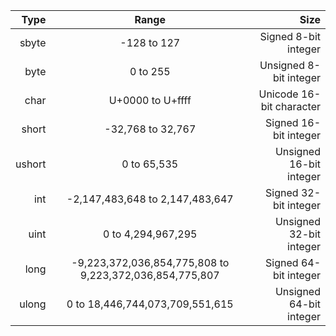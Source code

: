 |   Type |                          Range                          |                     Size |
|-------:|:-------------------------------------------------------:|-------------------------:|
|  sbyte |                       -128 to 127                       |     Signed 8-bit integer |
|   byte |                        0 to 255                         |   Unsigned 8-bit integer |
|   char |                    U+0000 to U+ffff                     | Unicode 16-bit character |
|  short |                    -32,768 to 32,767                    |    Signed 16-bit integer |
| ushort |                       0 to 65,535                       |  Unsigned 16-bit integer |
|    int |             -2,147,483,648 to 2,147,483,647             |    Signed 32-bit integer |
|   uint |                   0 to 4,294,967,295                    |  Unsigned 32-bit integer |
|   long | -9,223,372,036,854,775,808 to 9,223,372,036,854,775,807 |    Signed 64-bit integer |
|  ulong |             0 to 18,446,744,073,709,551,615             |  Unsigned 64-bit integer |